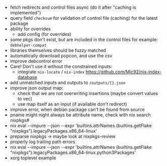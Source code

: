 - fetch redirects and control files async (do it after "caching is implemented")
- query field `checksum` for validation of control file (caching)
  for the latest package 
- ability for overrides
	- add config (for overrides)
- some pkgs don't exist, but are included in the control files for example: `debhelper-compat`
- libraries themselves should be fuzzy matched
- automatically download popcon, and use the csv
- improve debcontrol error
- Care! Don't use it without the constrained inputs:
	- integrate `nix-locate` / `nix-index`
	https://github.com/Mic92/nix-index-database
- add unmatched inputs and outputs to `/outputs/{}.json`
- improve json output map:
	- check that we are not overwriting insertions (maybe convert values to vec)
	- use map itself as an input (if available don't redirect)
- improve error, when debian package can't be found from source
- pname might night always be attribute name, check with nix search nixpkgs#
- nix eval --impure --json --expr 'builtins.attrNames (builtins.getFlake "nixpkgs").legacyPackages.x86_64-linux'
- preparse nixpkgs -> maybe look at nixpkgs-review
- properly log trailing path errors
- nix eval --impure --json --expr 'builtins.attrNames (builtins.getFlake "nixpkgs").legacyPackages.x86_64-linux.python3Packages'
- xorg toplevel example
